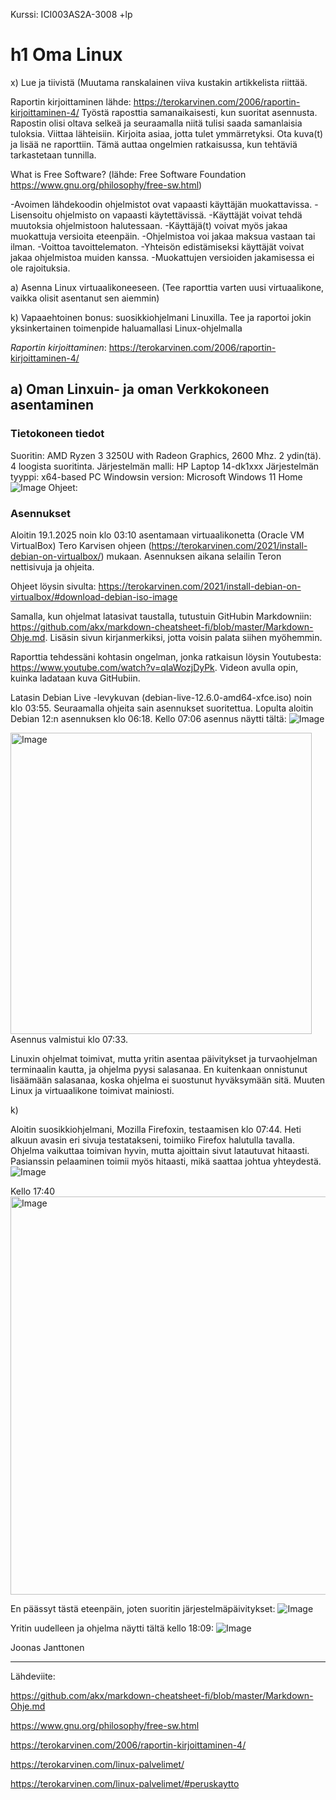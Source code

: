 Kurssi: ICI003AS2A-3008 +lp

# h1 Oma Linux

x) Lue ja tiivistä (Muutama ranskalainen viiva kustakin artikkelista riittää. 

Raportin kirjoittaminen lähde: https://terokarvinen.com/2006/raportin-kirjoittaminen-4/ 
Työstä raposttia samanaikaisesti, kun suoritat asennusta. Rapostin olisi oltava selkeä ja seuraamalla niitä tulisi saada samanlaisia tuloksia. Viittaa lähteisiin. Kirjoita asiaa, jotta tulet ymmärretyksi. Ota kuva(t) ja lisää ne raporttiin. Tämä auttaa ongelmien ratkaisussa, kun tehtäviä tarkastetaan tunnilla. 



What is Free Software? (lähde: Free Software Foundation https://www.gnu.org/philosophy/free-sw.html)

-Avoimen lähdekoodin ohjelmistot ovat vapaasti käyttäjän muokattavissa.
-Lisensoitu ohjelmisto on vapaasti käytettävissä.
-Käyttäjät voivat tehdä muutoksia ohjelmistoon halutessaan. -Käyttäjä(t) voivat myös jakaa muokattuja versioita eteenpäin.
-Ohjelmistoa voi jakaa maksua vastaan tai ilman. -Voittoa tavoittelematon.
-Yhteisön edistämiseksi käyttäjät voivat jakaa ohjelmistoa muiden kanssa.
-Muokattujen versioiden jakamisessa ei ole rajoituksia.


a) Asenna Linux virtuaalikoneeseen. (Tee raporttia varten uusi virtuaalikone, vaikka olisit asentanut sen aiemmin)

k) Vapaaehtoinen bonus: suosikkiohjelmani Linuxilla. Tee ja raportoi jokin yksinkertainen toimenpide haluamallasi Linux-ohjelmalla

*Raportin kirjoittaminen*: https://terokarvinen.com/2006/raportin-kirjoittaminen-4/ 

## a) Oman Linxuin- ja oman Verkkokoneen asentaminen
### Tietokoneen tiedot
Suoritin: AMD Ryzen 3 3250U with Radeon Graphics, 2600 Mhz. 2 ydin(tä). 4 loogista suoritinta.
Järjestelmän malli: HP Laptop 14-dk1xxx
Järjestelmän tyyppi: x64-based PC
Windowsin version: Microsoft Windows 11 Home
![Image](https://github.com/user-attachments/assets/33698d85-524d-43ee-a596-65036466f02c)
Ohjeet:


### Asennukset

Aloitin 19.1.2025 noin klo 03:10 asentamaan virtuaalikonetta (Oracle VM VirtualBox) Tero Karvisen ohjeen (https://terokarvinen.com/2021/install-debian-on-virtualbox/) mukaan.
Asennuksen aikana selailin Teron nettisivuja ja ohjeita.

Ohjeet löysin sivulta: https://terokarvinen.com/2021/install-debian-on-virtualbox/#download-debian-iso-image

Samalla, kun ohjelmat latasivat taustalla, tutustuin GitHubin Markdowniin: https://github.com/akx/markdown-cheatsheet-fi/blob/master/Markdown-Ohje.md. Lisäsin sivun kirjanmerkiksi, jotta voisin palata siihen myöhemmin.

Raporttia tehdessäni kohtasin ongelman, jonka ratkaisun löysin Youtubesta: https://www.youtube.com/watch?v=qIaWozjDyPk. Videon avulla opin, kuinka ladataan kuva GitHubiin.

Latasin Debian Live -levykuvan (debian-live-12.6.0-amd64-xfce.iso) noin klo 03:55. Seuraamalla ohjeita sain asennukset suoritettua. Lopulta aloitin Debian 12:n asennuksen klo 06:18. 
Kello 07:06 asennus näytti tältä:
![Image](https://github.com/user-attachments/assets/1ce86bbb-5dfc-446d-9a94-e1ec724e95ad)


<img width="482" alt="Image" src="https://github.com/user-attachments/assets/d3f9f556-f55e-4115-a503-47855ad8acaf" />
Asennus valmistui klo 07:33. 

Linuxin ohjelmat toimivat, mutta yritin asentaa päivitykset ja turvaohjelman terminaalin kautta, ja ohjelma pyysi salasanaa. En kuitenkaan onnistunut lisäämään salasanaa, koska ohjelma ei suostunut hyväksymään sitä. Muuten Linux ja virtuaalikone toimivat mainiosti.

k) 

Aloitin suosikkiohjelmani, Mozilla Firefoxin, testaamisen klo 07:44. Heti alkuun avasin eri sivuja testatakseni, toimiiko Firefox halutulla tavalla. Ohjelma vaikuttaa toimivan hyvin, mutta ajoittain sivut latautuvat hitaasti. Pasianssin pelaaminen toimii myös hitaasti, mikä saattaa johtua yhteydestä.
![Image](https://github.com/user-attachments/assets/5e7537d9-5488-4a60-bf5c-8491abbe5694)

Kello 17:40 
<img width="637" alt="Image" src="https://github.com/user-attachments/assets/3766a4dd-ab31-4c6a-820f-d213b9104ec2" />

En päässyt tästä eteenpäin, joten suoritin järjestelmäpäivitykset:
![Image](https://github.com/user-attachments/assets/832227d4-e18b-4a0b-bfc9-294d37809884)

Yritin uudelleen ja ohjelma näytti tältä kello 18:09: 
![Image](https://github.com/user-attachments/assets/ab51db2e-e29e-4216-b22d-b494c4f6c16e)

Joonas Janttonen


---

Lähdeviite: 

https://github.com/akx/markdown-cheatsheet-fi/blob/master/Markdown-Ohje.md

https://www.gnu.org/philosophy/free-sw.html

https://terokarvinen.com/2006/raportin-kirjoittaminen-4/

https://terokarvinen.com/linux-palvelimet/

https://terokarvinen.com/linux-palvelimet/#peruskaytto


